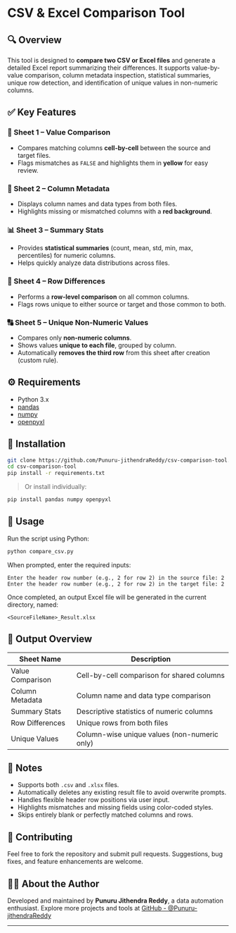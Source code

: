 # CSV & Excel Comparison Tool

## 🔍 Overview

This tool is designed to **compare two CSV or Excel files** and generate a detailed Excel report summarizing their differences. It supports value-by-value comparison, column metadata inspection, statistical summaries, unique row detection, and identification of unique values in non-numeric columns.

## ✅ Key Features

### 📄 Sheet 1 – **Value Comparison**

* Compares matching columns **cell-by-cell** between the source and target files.
* Flags mismatches as `FALSE` and highlights them in **yellow** for easy review.

### 🧱 Sheet 2 – **Column Metadata**

* Displays column names and data types from both files.
* Highlights missing or mismatched columns with a **red background**.

### 📊 Sheet 3 – **Summary Stats**

* Provides **statistical summaries** (count, mean, std, min, max, percentiles) for numeric columns.
* Helps quickly analyze data distributions across files.

### 📌 Sheet 4 – **Row Differences**

* Performs a **row-level comparison** on all common columns.
* Flags rows unique to either source or target and those common to both.

### 🔠 Sheet 5 – **Unique Non-Numeric Values**

* Compares only **non-numeric columns**.
* Shows values **unique to each file**, grouped by column.
* Automatically **removes the third row** from this sheet after creation (custom rule).

## ⚙️ Requirements

* Python 3.x
* [pandas](https://pypi.org/project/pandas/)
* [numpy](https://pypi.org/project/numpy/)
* [openpyxl](https://pypi.org/project/openpyxl/)

## 💾 Installation

```bash
git clone https://github.com/Punuru-jithendraReddy/csv-comparison-tool.git
cd csv-comparison-tool
pip install -r requirements.txt
```

> Or install individually:

```bash
pip install pandas numpy openpyxl
```

## 🚀 Usage

Run the script using Python:

```bash
python compare_csv.py
```

When prompted, enter the required inputs:

```
Enter the header row number (e.g., 2 for row 2) in the source file: 2
Enter the header row number (e.g., 2 for row 2) in the target file: 2
```

Once completed, an output Excel file will be generated in the current directory, named:

```
<SourceFileName>_Result.xlsx
```

## 📘 Output Overview

| Sheet Name       | Description                                  |
| ---------------- | -------------------------------------------- |
| Value Comparison | Cell-by-cell comparison for shared columns   |
| Column Metadata  | Column name and data type comparison         |
| Summary Stats    | Descriptive statistics of numeric columns    |
| Row Differences  | Unique rows from both files                  |
| Unique Values    | Column-wise unique values (non-numeric only) |

## 🧠 Notes

* Supports both `.csv` and `.xlsx` files.
* Automatically deletes any existing result file to avoid overwrite prompts.
* Handles flexible header row positions via user input.
* Highlights mismatches and missing fields using color-coded styles.
* Skips entirely blank or perfectly matched columns and rows.

## 🤝 Contributing

Feel free to fork the repository and submit pull requests. Suggestions, bug fixes, and feature enhancements are welcome.

## 👨‍💻 About the Author

Developed and maintained by **Punuru Jithendra Reddy**, a data automation enthusiast.
Explore more projects and tools at [GitHub - @Punuru-jithendraReddy](https://github.com/Punuru-jithendraReddy)

---

